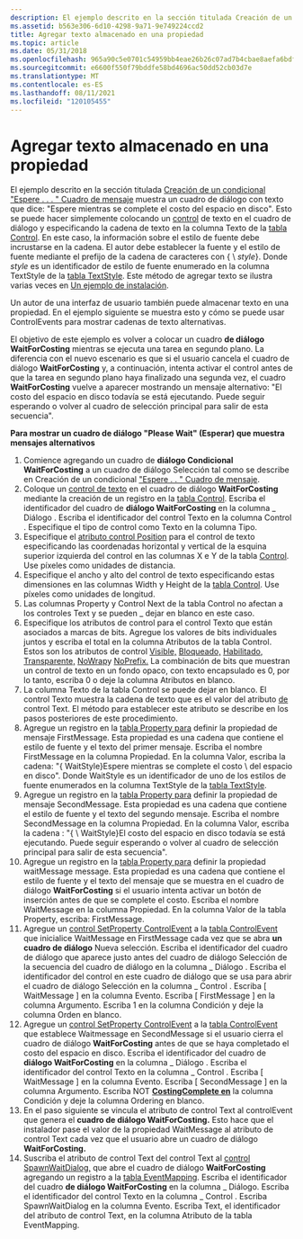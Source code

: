 ```yaml
---
description: El ejemplo descrito en la sección titulada Creación de un &\# condicional 0034; Espera.
ms.assetid: b563e306-6d10-4298-9a71-9e749224ccd2
title: Agregar texto almacenado en una propiedad
ms.topic: article
ms.date: 05/31/2018
ms.openlocfilehash: 965a90c5e0701c54959bb4eae26b26c07ad7b4cbae8aefa6bdf346542b6a5cf4
ms.sourcegitcommit: e6600f550f79bddfe58bd4696ac50dd52cb03d7e
ms.translationtype: MT
ms.contentlocale: es-ES
ms.lasthandoff: 08/11/2021
ms.locfileid: "120105455"
---
```

# <a name="adding-text-stored-in-a-property"></a>Agregar texto almacenado en una propiedad

El ejemplo descrito en la sección titulada [Creación de un condicional "Espere . . . " Cuadro de mensaje](authoring-a-conditional-please-wait-------message-box.md) muestra un cuadro de diálogo con texto que dice: "Espere mientras se complete el costo del espacio en disco". Esto se puede hacer simplemente colocando un [control](text-control.md) de texto en el cuadro de diálogo y especificando la cadena de texto en la columna Texto de la [tabla Control](control-table.md). En este caso, la información sobre el estilo de fuente debe incrustarse en la cadena. El autor debe establecer la fuente y el estilo de fuente mediante el prefijo de la cadena de caracteres con { \\ *style*}. Donde *style* es un identificador de estilo de fuente enumerado en la columna TextStyle de la [tabla TextStyle](textstyle-table.md). Este método de agregar texto se ilustra varias veces en [Un ejemplo de instalación](an-installation-example.md).

Un autor de una interfaz de usuario también puede almacenar texto en una propiedad. En el ejemplo siguiente se muestra esto y cómo se puede usar ControlEvents para mostrar cadenas de texto alternativas.

El objetivo de este ejemplo es volver a colocar un cuadro **de diálogo WaitForCosting** mientras se ejecuta una tarea en segundo plano. La diferencia con el nuevo escenario es que si el usuario cancela el cuadro de diálogo **WaitForCosting** y, a continuación, intenta activar el control antes de que la tarea en segundo plano haya finalizado una segunda vez, el cuadro **WaitForCosting** vuelve a aparecer mostrando un mensaje alternativo: "El costo del espacio en disco todavía se está ejecutando. Puede seguir esperando o volver al cuadro de selección principal para salir de esta secuencia".

**Para mostrar un cuadro de diálogo "Please Wait" (Esperar) que muestra mensajes alternativos**

1.  Comience agregando un cuadro de **diálogo Condicional WaitForCosting** a un cuadro de diálogo Selección tal como se describe en Creación de un condicional ["Espere . . " Cuadro de mensaje](authoring-a-conditional-please-wait-------message-box.md).
2.  Coloque un [control de texto](text-control.md) en el cuadro de diálogo **WaitForCosting** mediante la creación de un registro en la [tabla Control](control-table.md). Escriba el identificador del cuadro de **diálogo WaitForCosting** en la columna \_ Diálogo . Escriba el identificador del control Texto en la columna Control . Especifique el tipo de control como Texto en la columna Tipo.
3.  Especifique el [atributo control Position](position-control-attribute.md) para el control de texto especificando las coordenadas horizontal y vertical de la esquina superior izquierda del control en las columnas X e Y de la tabla [Control](control-table.md). Use píxeles como unidades de distancia.
4.  Especifique el ancho y alto del control de texto especificando estas dimensiones en las columnas Width y Height de la [tabla Control](control-table.md). Use píxeles como unidades de longitud.
5.  Las columnas Property y Control Next de la tabla Control no afectan a los controles Text y se pueden \_ dejar en blanco en este caso.
6.  Especifique los atributos de control para el control Texto que están asociados a marcas de bits. Agregue los valores de bits individuales juntos y escriba el total en la columna Atributos de la tabla Control. Estos son los atributos de control [Visible,](visible-control-attribute.md) [Bloqueado,](sunken-control-attribute.md) [Habilitado,](enabled-control-attribute.md) [Transparente,](transparent-control-attribute.md) [NoWrap](nowrap-control-attribute.md)y [NoPrefix.](noprefix-control-attribute.md) La combinación de bits que muestran un control de texto en un fondo opaco, con texto encapsulado es 0, por lo tanto, escriba 0 o deje la columna Atributos en blanco.
7.  La columna Texto de la tabla Control se puede dejar en blanco. El control Texto muestra la cadena de texto que es el valor del atributo [de](text-control-attribute.md) control Text. El método para establecer este atributo se describe en los pasos posteriores de este procedimiento.
8.  Agregue un registro en la [tabla Property para](property-table.md) definir la propiedad de mensaje FirstMessage. Esta propiedad es una cadena que contiene el estilo de fuente y el texto del primer mensaje. Escriba el nombre FirstMessage en la columna Propiedad. En la columna Valor, escriba la cadena: "{ WaitStyle}Espere mientras se complete el costo \\ del espacio en disco". Donde WaitStyle es un identificador de uno de los estilos de fuente enumerados en la columna TextStyle de la [tabla TextStyle](textstyle-table.md).
9.  Agregue un registro en la [tabla Property para](property-table.md) definir la propiedad de mensaje SecondMessage. Esta propiedad es una cadena que contiene el estilo de fuente y el texto del segundo mensaje. Escriba el nombre SecondMessage en la columna Propiedad. En la columna Valor, escriba la cadena : "{ \\ WaitStyle}El costo del espacio en disco todavía se está ejecutando. Puede seguir esperando o volver al cuadro de selección principal para salir de esta secuencia".
10. Agregue un registro en la [tabla Property para](property-table.md) definir la propiedad waitMessage message. Esta propiedad es una cadena que contiene el estilo de fuente y el texto del mensaje que se muestra en el cuadro de diálogo **WaitForCosting** si el usuario intenta activar un botón de inserción antes de que se complete el costo. Escriba el nombre WaitMessage en la columna Propiedad. En la columna Valor de la tabla Property, escriba: FirstMessage.
11. Agregue un [control SetProperty ControlEvent](setproperty-controlevent.md) a la [tabla ControlEvent](controlevent-table.md) que inicialice WaitMessage en FirstMessage cada vez que se abra **un cuadro de diálogo** Nueva selección. Escriba el identificador del cuadro de diálogo que aparece justo antes del cuadro de diálogo Selección de la secuencia del cuadro de diálogo en la columna \_ Diálogo . Escriba el identificador del control en este cuadro de diálogo que se usa para abrir el cuadro de diálogo Selección en la columna \_ Control . Escriba \[ WaitMessage \] en la columna Evento. Escriba \[ FirstMessage \] en la columna Argumento. Escriba 1 en la columna Condición y deje la columna Orden en blanco.
12. Agregue un [control SetProperty ControlEvent](setproperty-controlevent.md) a la [tabla ControlEvent](controlevent-table.md) que establece Waitmessage en SecondMessage si el usuario cierra el cuadro de diálogo **WaitForCosting** antes de que se haya completado el costo del espacio en disco. Escriba el identificador del cuadro de **diálogo WaitForCosting** en la columna \_ Diálogo . Escriba el identificador del control Texto en la columna \_ Control . Escriba \[ WaitMessage \] en la columna Evento. Escriba \[ SecondMessage \] en la columna Argumento. Escriba NOT [**CostingComplete en**](costingcomplete.md) la columna Condición y deje la columna Ordering en blanco.
13. En el paso siguiente se vincula el atributo de control Text al controlEvent que genera el **cuadro de diálogo WaitForCosting.** Esto hace que el instalador pase el valor de la propiedad WaitMessage al atributo de control Text cada vez que el usuario abre un cuadro de diálogo **WaitForCosting.**
14. Suscriba el atributo de control Text del control Text al [control SpawnWaitDialog,](spawnwaitdialog-controlevent.md) que abre el cuadro de diálogo **WaitForCosting** agregando un registro a la [tabla EventMapping](eventmapping-table.md). Escriba el identificador del cuadro **de diálogo WaitForCosting** en la columna \_ Diálogo. Escriba el identificador del control Texto en la columna \_ Control . Escriba SpawnWaitDialog en la columna Evento. Escriba Text, el identificador del atributo de control Text, en la columna Atributo de la tabla EventMapping.

 

 




